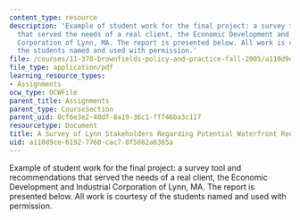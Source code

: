 ```yaml
---
content_type: resource
description: 'Example of student work for the final project: a survey tool and recommendations
  that served the needs of a real client, the Economic Development and Industrial
  Corporation of Lynn, MA. The report is presented below. All work is courtesy of
  the students named and used with permission.'
file: /courses/11-370-brownfields-policy-and-practice-fall-2005/a110d9ce61927760cac78f5862a6365a_final_project.pdf
file_type: application/pdf
learning_resource_types:
- Assignments
ocw_type: OCWFile
parent_title: Assignments
parent_type: CourseSection
parent_uid: 0cf6e3e2-40df-8a19-36c1-fff46ba3c117
resourcetype: Document
title: A Survey of Lynn Stakeholders Regarding Potential Waterfront Redevelopment
uid: a110d9ce-6192-7760-cac7-8f5862a6365a
---
```

Example of student work for the final project: a survey tool and recommendations that served the needs of a real client, the Economic Development and Industrial Corporation of Lynn, MA. The report is presented below. All work is courtesy of the students named and used with permission.

